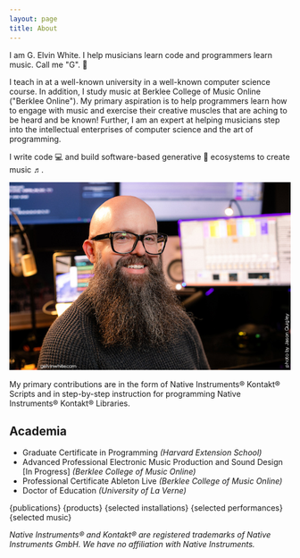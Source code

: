 ```yaml
---
layout: page
title: About
---
```


<p class="message">
  I am G. Elvin White. I help musicians learn code and programmers learn music. Call me "G". 🦾
</p>

I teach in at a well-known university in a well-known computer science course. In addition, I study music at Berklee College of Music Online ("Berklee Online"). My primary aspiration is to help programmers learn how to engage with music and exercise their creative muscles that are aching to be heard and be known! Further, I am an expert at helping musicians step into the intellectual enterprises of computer science and the art of programming.

<p class="message">
  I write code 💻 and build software-based generative 🎲 ecosystems to create music ♬.
</p>

![gelvinwhite](/assets/gelvinwhite02.jpg "gelvinwhite")

My primary contributions are in the form of Native Instruments®️ Kontakt®️ Scripts and in step-by-step instruction for programming Native Instruments®️ Kontakt®️ Libraries.

## Academia
* Graduate Certificate in Programming *(Harvard Extension School)*
* Advanced Professional Electronic Music Production and Sound Design [In Progress] *(Berklee College of Music Online)*
* Professional Certificate Ableton Live *(Berklee College of Music Online)*
* Doctor of Education *(University of La Verne)*

{publications}
{products}
{selected installations}
{selected performances}
{selected music}

*Native Instruments®️ and Kontakt®️ are registered trademarks of Native Instruments GmbH. We have no affiliation with Native Instruments.*
